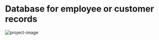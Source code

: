 # Database for employee or customer records
![project-image](https://lh3.googleusercontent.com/pw/AJFCJaVLPCHCwTGqbDf3vBLcxUHZ-DAjhkYP1qG0TRYTCBLF3VLvyqGgGOvU-UtHnyQQjTRtsZt2R1WD07zmUalS7QXbBouR-ag1wWvzPel5TM-H132sH5UxBHUzk_FnhxlbpHJNxaIYiGJ855ZMNFwb1kI=w2550-h960-s-no?authuser=0)

